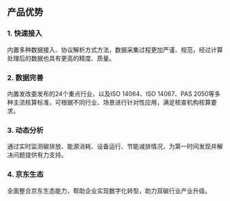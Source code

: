 ## 产品优势

### 1. 快速接入

内置多种数据接入、协议解析方式方法，数据采集过程更加严谨、规范，经过计算处理后的数据也具有更高的精度、质量。

### 2. 数据完善

内置发改委发布的24个重点行业，以及ISO 14064、ISO 14067、PAS 2050等多种主流核算标准，可根据不同行业、场景进行针对性应用，满足核查机构核算要求。

### 3. 动态分析

通过实时监测碳排放、能源消耗、设备运行、节能减排情况，为第一时间发现并解决问题提供有力支持。

### 4. 京东生态

全面整合京东生态能力，帮助企业实现数字化转型，助力双碳行业产业升级。
